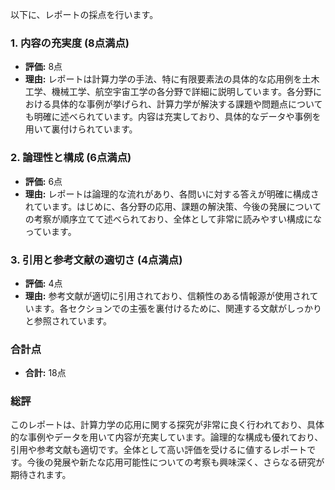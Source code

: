 以下に、レポートの採点を行います。

### 1. 内容の充実度 (8点満点)
- **評価:** 8点
- **理由:** レポートは計算力学の手法、特に有限要素法の具体的な応用例を土木工学、機械工学、航空宇宙工学の各分野で詳細に説明しています。各分野における具体的な事例が挙げられ、計算力学が解決する課題や問題点についても明確に述べられています。内容は充実しており、具体的なデータや事例を用いて裏付けられています。

### 2. 論理性と構成 (6点満点)
- **評価:** 6点
- **理由:** レポートは論理的な流れがあり、各問いに対する答えが明確に構成されています。はじめに、各分野の応用、課題の解決策、今後の発展についての考察が順序立てて述べられており、全体として非常に読みやすい構成になっています。

### 3. 引用と参考文献の適切さ (4点満点)
- **評価:** 4点
- **理由:** 参考文献が適切に引用されており、信頼性のある情報源が使用されています。各セクションでの主張を裏付けるために、関連する文献がしっかりと参照されています。

### 合計点
- **合計:** 18点

### 総評
このレポートは、計算力学の応用に関する探究が非常に良く行われており、具体的な事例やデータを用いて内容が充実しています。論理的な構成も優れており、引用や参考文献も適切です。全体として高い評価を受けるに値するレポートです。今後の発展や新たな応用可能性についての考察も興味深く、さらなる研究が期待されます。